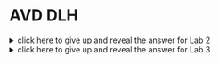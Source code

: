 # AVD DLH


<details><summary>click here to give up and reveal the answer for Lab 2</summary>
<p>

1. Update the `Tenant_A_WEB_Zone` section in `ATD_TENANTS_NETWORKS.yml`

```
          124:
            name: Tenant_A_WEBZone_4
            tags: [ web ]
            enabled: true
            ip_address_virtual: 10.12.24.1/24
```
2. Create  vlan 124 and SVI 124 on host1 and host2 by updating the host1-day3.cfg and host2-day3.cfg
files

</p>
</details>

<details><summary>click here to give up and reveal the answer for Lab 3</summary>
<p>

Update the `ATD_FABRIC.yml` with the following:

```
aaa_authentication:
  login:
    default: group atds local
aaa_authorization:
  exec:
    default: group atds local
  commands:
    all_default: local

radius_servers:
  - host: 192.168.0.1
    vrf: default
    key: <replace it with the type7 key from the running-config>

aaa_server_groups:
  - name: atds
    type: radius
    servers:
      - server: 192.168.0.1
        vrf: default
```
</p>
</details>
